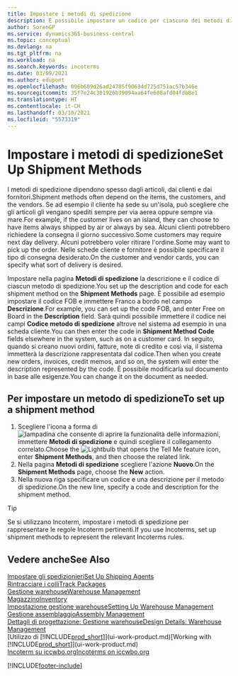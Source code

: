 ```yaml
---
title: Impostare i metodi di spedizione
description: È possibile impostare un codice per ciascuno dei metodi di spedizione offerti e immettere informazioni relative a ognuno di essi.
author: SorenGP
ms.service: dynamics365-business-central
ms.topic: conceptual
ms.devlang: na
ms.tgt_pltfrm: na
ms.workload: na
ms.search.keywords: incoterms
ms.date: 03/09/2021
ms.author: edupont
ms.openlocfilehash: 096b609d26ad24785f90634d725d751ac57b346e
ms.sourcegitcommit: 35f7e24c301926b39094aa64fe608afd04fdb8e1
ms.translationtype: HT
ms.contentlocale: it-CH
ms.lasthandoff: 03/10/2021
ms.locfileid: "5573319"
---
```

# <a name="set-up-shipment-methods"></a><span data-ttu-id="1e5cc-103">Impostare i metodi di spedizione</span><span class="sxs-lookup"><span data-stu-id="1e5cc-103">Set Up Shipment Methods</span></span>

<span data-ttu-id="1e5cc-104">I metodi di spedizione dipendono spesso dagli articoli, dai clienti e dai fornitori.</span><span class="sxs-lookup"><span data-stu-id="1e5cc-104">Shipment methods often depend on the items, the customers, and the vendors.</span></span> <span data-ttu-id="1e5cc-105">Se ad esempio il cliente ha sede su un'isola, può scegliere che gli articoli gli vengano spediti sempre per via aerea oppure sempre via mare.</span><span class="sxs-lookup"><span data-stu-id="1e5cc-105">For example, if the customer lives on an island, they can choose to have items always shipped by air or always by sea.</span></span> <span data-ttu-id="1e5cc-106">Alcuni clienti potrebbero richiedere la consegna il giorno successivo.</span><span class="sxs-lookup"><span data-stu-id="1e5cc-106">Some customers may require next day delivery.</span></span> <span data-ttu-id="1e5cc-107">Alcuni potrebbero voler ritirare l'ordine.</span><span class="sxs-lookup"><span data-stu-id="1e5cc-107">Some may want to pick up the order.</span></span> <span data-ttu-id="1e5cc-108">Nelle schede cliente e fornitore è possibile specificare il tipo di consegna desiderato.</span><span class="sxs-lookup"><span data-stu-id="1e5cc-108">On the customer and vendor cards, you can specify what sort of delivery is desired.</span></span>

<span data-ttu-id="1e5cc-109">Impostare nella pagina **Metodi di spedizione** la descrizione e il codice di ciascun metodo di spedizione.</span><span class="sxs-lookup"><span data-stu-id="1e5cc-109">You set up the description and code for each shipment method on the **Shipment Methods** page.</span></span> <span data-ttu-id="1e5cc-110">È possibile ad esempio impostare il codice FOB e immettere Franco a bordo nel campo **Descrizione**.</span><span class="sxs-lookup"><span data-stu-id="1e5cc-110">For example, you can set up the code FOB, and enter Free on Board in the **Description** field.</span></span> <span data-ttu-id="1e5cc-111">Sarà quindi possibile immettere il codice nei campi **Codice metodo di spedizione** altrove nel sistema ad esempio in una scheda cliente.</span><span class="sxs-lookup"><span data-stu-id="1e5cc-111">You can then enter the code in **Shipment Method Code** fields elsewhere in the system, such as on a customer card.</span></span> <span data-ttu-id="1e5cc-112">In seguito, quando si creano nuovi ordini, fatture, note di credito e così via, il sistema immetterà la descrizione rappresentata dal codice.</span><span class="sxs-lookup"><span data-stu-id="1e5cc-112">Then when you create new orders, invoices, credit memos, and so on, the system will enter the description represented by the code.</span></span> <span data-ttu-id="1e5cc-113">È possibile modificarla sul documento in base alle esigenze.</span><span class="sxs-lookup"><span data-stu-id="1e5cc-113">You can change it on the document as needed.</span></span>

## <a name="to-set-up-a-shipment-method"></a><span data-ttu-id="1e5cc-114">Per impostare un metodo di spedizione</span><span class="sxs-lookup"><span data-stu-id="1e5cc-114">To set up a shipment method</span></span>

1. <span data-ttu-id="1e5cc-115">Scegliere l'icona a forma di ![lampadina che consente di aprire la funzionalità delle informazioni](media/ui-search/search_small.png "Informazioni sull'operazione che si desidera eseguire"), immettere **Metodi di spedizione** e quindi scegliere il collegamento correlato.</span><span class="sxs-lookup"><span data-stu-id="1e5cc-115">Choose the ![Lightbulb that opens the Tell Me feature](media/ui-search/search_small.png "Tell me what you want to do") icon, enter **Shipment Methods**, and then choose the related link.</span></span>
2. <span data-ttu-id="1e5cc-116">Nella pagina **Metodi di spedizione** scegliere l'azione **Nuovo**.</span><span class="sxs-lookup"><span data-stu-id="1e5cc-116">On the **Shipment Methods** page, choose the **New** action.</span></span>
3. <span data-ttu-id="1e5cc-117">Nella nuova riga specificare un codice e una descrizione per il metodo di spedizione.</span><span class="sxs-lookup"><span data-stu-id="1e5cc-117">On the new line, specify a code and description for the shipment method.</span></span>

> [!TIP]
> <span data-ttu-id="1e5cc-118">Se si utilizzano Incoterm, impostare i metodi di spedizione per rappresentare le regole Incoterm pertinenti.</span><span class="sxs-lookup"><span data-stu-id="1e5cc-118">If you use Incoterms, set up shipment methods to represent the relevant Incoterms rules.</span></span>  

## <a name="see-also"></a><span data-ttu-id="1e5cc-119">Vedere anche</span><span class="sxs-lookup"><span data-stu-id="1e5cc-119">See Also</span></span>

[<span data-ttu-id="1e5cc-120">Impostare gli spedizionieri</span><span class="sxs-lookup"><span data-stu-id="1e5cc-120">Set Up Shipping Agents</span></span>](sales-how-to-set-up-shipping-agents.md)  
[<span data-ttu-id="1e5cc-121">Rintracciare i colli</span><span class="sxs-lookup"><span data-stu-id="1e5cc-121">Track Packages</span></span>](sales-how-track-packages.md)  
[<span data-ttu-id="1e5cc-122">Gestione warehouse</span><span class="sxs-lookup"><span data-stu-id="1e5cc-122">Warehouse Management</span></span>](warehouse-manage-warehouse.md)  
[<span data-ttu-id="1e5cc-123">Magazzino</span><span class="sxs-lookup"><span data-stu-id="1e5cc-123">Inventory</span></span>](inventory-manage-inventory.md)  
[<span data-ttu-id="1e5cc-124">Impostazione gestione warehouse</span><span class="sxs-lookup"><span data-stu-id="1e5cc-124">Setting Up Warehouse Management</span></span>](warehouse-setup-warehouse.md)  
[<span data-ttu-id="1e5cc-125">Gestione assemblaggio</span><span class="sxs-lookup"><span data-stu-id="1e5cc-125">Assembly Management</span></span>](assembly-assemble-items.md)  
[<span data-ttu-id="1e5cc-126">Dettagli di progettazione: Gestione warehouse</span><span class="sxs-lookup"><span data-stu-id="1e5cc-126">Design Details: Warehouse Management</span></span>](design-details-warehouse-management.md)  
<span data-ttu-id="1e5cc-127">[Utilizzo di [!INCLUDE[prod_short](includes/prod_short.md)]](ui-work-product.md)</span><span class="sxs-lookup"><span data-stu-id="1e5cc-127">[Working with [!INCLUDE[prod_short](includes/prod_short.md)]](ui-work-product.md)</span></span>  
[<span data-ttu-id="1e5cc-128">Incoterm su iccwbo.org</span><span class="sxs-lookup"><span data-stu-id="1e5cc-128">Incoterms on iccwbo.org</span></span>](https://iccwbo.org/resources-for-business/incoterms-rules)  

[!INCLUDE[footer-include](includes/footer-banner.md)]